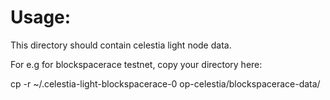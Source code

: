 Usage:
======

This directory should contain celestia light node data.

For e.g for blockspacerace testnet, copy your directory here:

cp -r ~/.celestia-light-blockspacerace-0 op-celestia/blockspacerace-data/
